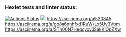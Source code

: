 ### Hexlet tests and linter status:
[![Actions Status](https://github.com/Alexandr-Kuzmin13/java-project-61/workflows/hexlet-check/badge.svg)](https://github.com/Alexandr-Kuzmin13/java-project-61/actions)
<a href="https://codeclimate.com/github/Alexandr-Kuzmin13/java-project-61/maintainability"><img src="https://api.codeclimate.com/v1/badges/a01617a0d1c55947f7aa/maintainability" /></a>
https://asciinema.org/a/520845
https://asciinema.org/a/go8u6nnhfxd1RuWxLx5Uv3Vbm
https://asciinema.org/a/SThO0N7Heqcyxv3SakKlOpZXw
